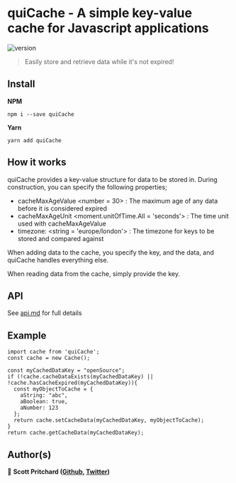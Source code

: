 # quiCache - A simple key-value cache for Javascript applications

![version](https://img.shields.io/badge/version-1.0.0-blue.svg?cacheSeconds=2592000)

> Easily store and retrieve data while it's not expired!

## Install

**NPM**

`npm i --save quiCache`

**Yarn**

`yarn add quiCache`

## How it works

quiCache provides a key-value structure for data to be stored in. During construction, you can specify the following properties;

- cacheMaxAgeValue &lt;number = 30> : The maximum age of any data before it is considered expired
- cacheMaxAgeUnit &lt;moment.unitOfTime.All = 'seconds'> : The time unit used with cacheMaxAgeValue
- timezone: &lt;string = 'europe/london'> : The timezone for keys to be stored and compared against

When adding data to the cache, you specify the key, and the data, and quiCache handles everything else.

When reading data from the cache, simply provide the key.

## API

See [api.md](./api.md) for full details

## Example

    import cache from 'quiCache';
    const cache = new Cache();

    const myCachedDataKey = "openSource";
    if (!cache.cacheDataExists(myCachedDataKey) || !cache.hasCacheExpired(myCachedDataKey)){
      const myObjectToCache = {
        aString: "abc",
        aBoolean: true,
        aNumber: 123
      };
      return cache.setCacheData(myCachedDataKey, myObjectToCache);
    }
    return cache.getCacheData(myCachedDataKey);

## Author(s)

👤 **Scott Pritchard ([Github](https://github.com/ChronSyn), [Twitter](https://twitter.com/ChronSyn))**
